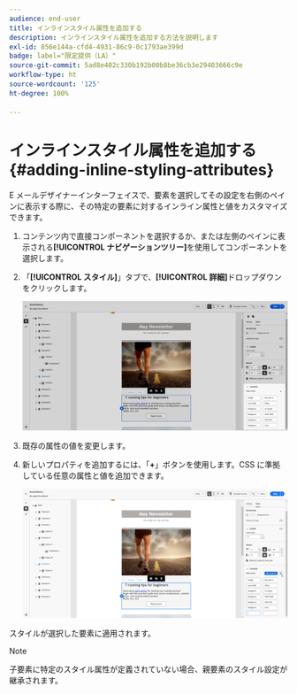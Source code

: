 ```yaml
---
audience: end-user
title: インラインスタイル属性を追加する
description: インラインスタイル属性を追加する方法を説明します
exl-id: 856e144a-cfd4-4931-86c9-0c1793ae399d
badge: label="限定提供（LA）"
source-git-commit: 5ad8e402c330b192b00b8be36cb3e29403666c9e
workflow-type: ht
source-wordcount: '125'
ht-degree: 100%

---
```



# インラインスタイル属性を追加する {#adding-inline-styling-attributes}

E メールデザイナーインターフェイスで、要素を選択してその設定を右側のペインに表示する際に、その特定の要素に対するインライン属性と値をカスタマイズできます。

1. コンテンツ内で直接コンポーネントを選択するか、または左側のペインに表示される&#x200B;**[!UICONTROL ナビゲーションツリー]**&#x200B;を使用してコンポーネントを選択します。

1. 「**[!UICONTROL スタイル]**」タブで、**[!UICONTROL 詳細]**&#x200B;ドロップダウンをクリックします。

   ![](assets/styles_1.png)

1. 既存の属性の値を変更します。

1. 新しいプロパティを追加するには、「**+**」ボタンを使用します。CSS に準拠している任意の属性と値を追加できます。

   ![](assets/styles_2.png)

スタイルが選択した要素に適用されます。

>[!NOTE]
>
>子要素に特定のスタイル属性が定義されていない場合、親要素のスタイル設定が継承されます。

